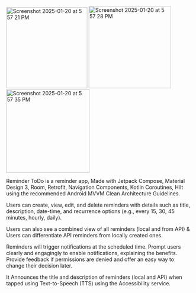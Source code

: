 
<img width="219" alt="Screenshot 2025-01-20 at 5 57 21 PM" src="https://github.com/user-attachments/assets/5310fac5-b16d-404e-be72-192dda4ab630" />
<img width="222" alt="Screenshot 2025-01-20 at 5 57 28 PM" src="https://github.com/user-attachments/assets/ad439022-09cd-447b-b955-8834b82d02c8" />
<img width="225" alt="Screenshot 2025-01-20 at 5 57 35 PM" src="https://github.com/user-attachments/assets/6817dda4-279b-470f-aad7-664dfffa56aa" />


Reminder ToDo is a reminder app, Made with Jetpack Compose, Material Design 3, Room, Retrofit, Navigation Components, Kotlin Coroutines, Hilt using the recommended Android MVVM Clean Architecture Guidelines.

Users can create, view, edit, and delete reminders with details such as title, description, date-time, and recurrence options (e.g., every 15, 30, 45 minutes, hourly, daily).

Users can also see a combined view of all reminders (local and from API) & Users can differentiate API reminders from locally created ones.

Reminders will trigger notifications at the scheduled time. Prompt users clearly and engagingly to enable notifications, explaining the benefits. Provide feedback if permissions
are denied and offer an easy way to change their decision later.

It Announces the title and description of reminders (local and API) when tapped using Text-to-Speech (TTS) using the Accessibility service.


